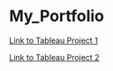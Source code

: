 # My_Portfolio


[Link to Tableau Project 1](https://public.tableau.com/views/Accidentaldrugrelateddeathconnecticut_2/Dashboard1?:language=en-US&:display_count=n&:origin=viz_share_link)

[Link to Tableau Project 2](https://public.tableau.com/views/Gun_Violence_US_2013_2018/Dashboard1?:language=en-US&:display_count=n&:origin=viz_share_link)
